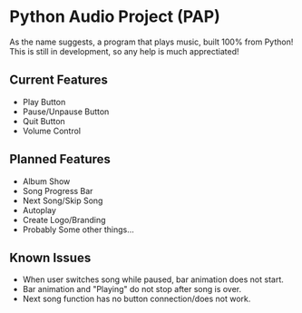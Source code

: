 # Python Audio Project (PAP)
As the name suggests, a program that plays music, built 100% from Python! This is still in development, so any help is much apprectiated!

## Current Features
* Play Button
* Pause/Unpause Button
* Quit Button
* Volume Control

## Planned Features
* Album Show
* Song Progress Bar
* Next Song/Skip Song
* Autoplay
* Create Logo/Branding
* Probably Some other things...

## Known Issues
* When user switches song while paused, bar animation does not start.
* Bar animation and "Playing" do not stop after song is over.
* Next song function has no button connection/does not work.
